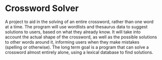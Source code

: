 # Crossword Solver
A project to aid in the solving of an entire crossword, rather than one word at a time. The program will use wordlists and thesaurus data to suggest solutions to users, based on what they already know. It will take into account the actual shape of the crossword, as well as the possible solutions to other words around it, informing users when they make mistakes (spelling or otherwise). The long term goal is a program that can solve a crossword almost entirely alone, using a lexical database to find solutions.
